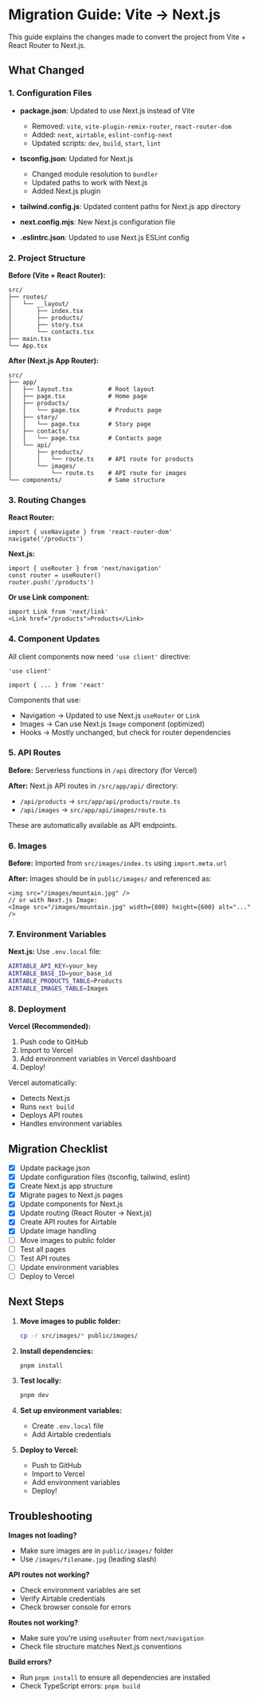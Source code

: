 # Migration Guide: Vite → Next.js

This guide explains the changes made to convert the project from Vite + React Router to Next.js.

## What Changed

### 1. Configuration Files

- **package.json**: Updated to use Next.js instead of Vite
  - Removed: `vite`, `vite-plugin-remix-router`, `react-router-dom`
  - Added: `next`, `airtable`, `eslint-config-next`
  - Updated scripts: `dev`, `build`, `start`, `lint`

- **tsconfig.json**: Updated for Next.js
  - Changed module resolution to `bundler`
  - Updated paths to work with Next.js
  - Added Next.js plugin

- **tailwind.config.js**: Updated content paths for Next.js app directory

- **next.config.mjs**: New Next.js configuration file

- **.eslintrc.json**: Updated to use Next.js ESLint config

### 2. Project Structure

**Before (Vite + React Router):**
```
src/
├── routes/
│   └── __layout/
│       ├── index.tsx
│       ├── products/
│       ├── story.tsx
│       └── contacts.tsx
├── main.tsx
└── App.tsx
```

**After (Next.js App Router):**
```
src/
├── app/
│   ├── layout.tsx          # Root layout
│   ├── page.tsx            # Home page
│   ├── products/
│   │   └── page.tsx        # Products page
│   ├── story/
│   │   └── page.tsx        # Story page
│   ├── contacts/
│   │   └── page.tsx        # Contacts page
│   └── api/
│       ├── products/
│       │   └── route.ts    # API route for products
│       └── images/
│           └── route.ts    # API route for images
└── components/             # Same structure
```

### 3. Routing Changes

**React Router:**
```tsx
import { useNavigate } from 'react-router-dom'
navigate('/products')
```

**Next.js:**
```tsx
import { useRouter } from 'next/navigation'
const router = useRouter()
router.push('/products')
```

**Or use Link component:**
```tsx
import Link from 'next/link'
<Link href="/products">Products</Link>
```

### 4. Component Updates

All client components now need `'use client'` directive:
```tsx
'use client'

import { ... } from 'react'
```

Components that use:
- Navigation → Updated to use Next.js `useRouter` or `Link`
- Images → Can use Next.js `Image` component (optimized)
- Hooks → Mostly unchanged, but check for router dependencies

### 5. API Routes

**Before:** Serverless functions in `/api` directory (for Vercel)

**After:** Next.js API routes in `/src/app/api/` directory:
- `/api/products` → `src/app/api/products/route.ts`
- `/api/images` → `src/app/api/images/route.ts`

These are automatically available as API endpoints.

### 6. Images

**Before:** Imported from `src/images/index.ts` using `import.meta.url`

**After:** Images should be in `public/images/` and referenced as:
```tsx
<img src="/images/mountain.jpg" />
// or with Next.js Image:
<Image src="/images/mountain.jpg" width={800} height={600} alt="..." />
```

### 7. Environment Variables

**Next.js:** Use `.env.local` file:
```bash
AIRTABLE_API_KEY=your_key
AIRTABLE_BASE_ID=your_base_id
AIRTABLE_PRODUCTS_TABLE=Products
AIRTABLE_IMAGES_TABLE=Images
```

### 8. Deployment

**Vercel (Recommended):**
1. Push code to GitHub
2. Import to Vercel
3. Add environment variables in Vercel dashboard
4. Deploy!

Vercel automatically:
- Detects Next.js
- Runs `next build`
- Deploys API routes
- Handles environment variables

## Migration Checklist

- [x] Update package.json
- [x] Update configuration files (tsconfig, tailwind, eslint)
- [x] Create Next.js app structure
- [x] Migrate pages to Next.js pages
- [x] Update components for Next.js
- [x] Update routing (React Router → Next.js)
- [x] Create API routes for Airtable
- [x] Update image handling
- [ ] Move images to public folder
- [ ] Test all pages
- [ ] Test API routes
- [ ] Update environment variables
- [ ] Deploy to Vercel

## Next Steps

1. **Move images to public folder:**
   ```bash
   cp -r src/images/* public/images/
   ```

2. **Install dependencies:**
   ```bash
   pnpm install
   ```

3. **Test locally:**
   ```bash
   pnpm dev
   ```

4. **Set up environment variables:**
   - Create `.env.local` file
   - Add Airtable credentials

5. **Deploy to Vercel:**
   - Push to GitHub
   - Import to Vercel
   - Add environment variables
   - Deploy!

## Troubleshooting

**Images not loading?**
- Make sure images are in `public/images/` folder
- Use `/images/filename.jpg` (leading slash)

**API routes not working?**
- Check environment variables are set
- Verify Airtable credentials
- Check browser console for errors

**Routes not working?**
- Make sure you're using `useRouter` from `next/navigation`
- Check file structure matches Next.js conventions

**Build errors?**
- Run `pnpm install` to ensure all dependencies are installed
- Check TypeScript errors: `pnpm build`
